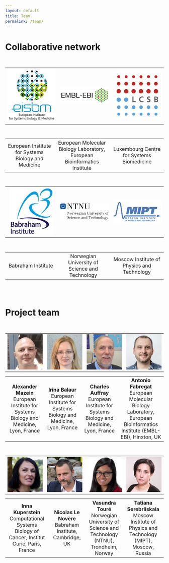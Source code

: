 ```yaml
---
layout: default
title: Team
permalink: /team/
---
```


# Collaborative network

<br />

<table>
    <tr>
      <td width="320" align="center" valign="middle"><img src="/images/logos/eisbm_logo.jpg" width="160"/></td>
      <td width="320" align="center" valign="middle"><img src="/images/logos/embl-ebi_logo.jpg" width="290"/></td>
      <td width="320" align="center" valign="middle"><img src="/images/logos/lcsb_logo.jpg" width="160"/></td>
    </tr>
</table>
<br />
<table>
    <tr>
      <td style="width: 320px;" align="center"><font size="3">European Institute for Systems Biology and Medicine</font></td>
      <td style="width: 320px;" align="center"><font size="3">European Molecular Biology Laboratory, European Bioinformatics Institute</font></td>
      <td style="width: 320px;" align="center"><font size="3">Luxembourg Centre for Systems Biomedicine</font></td>
    </tr>
</table>

<br />

<table>
    <tr>
      <td style="width: 320px;" align="center" valign="middle"><img src="/images/logos/babraham_logo.jpg" width="140"/></td>
      <td style="width: 320px;" align="center" valign="middle"><img src="/images/logos/ntnu_logo.jpg" width="240"/></td>
      <td style="width: 320px;" align="center" valign="middle"><img src="/images/logos/mipt_logo.jpg" width="240"/></td>
    </tr>
</table>
<br />
<table>
    <tr>
      <td style="width: 320px;" align="center"><font size="3">Babraham Institute</font></td>
      <td style="width: 320px;" align="center"><font size="3">Norwegian University of Science and Technology</font></td>
      <td style="width: 320px;" align="center"><font size="3">Moscow Institute of Physics and Technology</font></td>
    </tr>
</table>

<br />
<br />


# Project team


<br />

<table>
    <tr>
      <td style="width: 220px;" align="center"><img src="/images/team/AlexanderMazein.jpg" width="140"/></td>
      <td style="width: 220px;" align="center"><img src="/images/team/IrinaBalaur.jpg" width="140"/></td>
      <td style="width: 220px;" align="center"><img src="/images/team/CharlesAuffray.jpg" width="140"/></td>
      <td style="width: 220px;" align="center"><img src="/images/team/AntonioFabregat.jpg" width="140"/></td>
    </tr>
</table>
<table>
    <tr>
      <td style="width: 220px;" align="center"><font size="3"><strong>Alexander Mazein</strong><br />European Institute for Systems Biology and Medicine, Lyon, France</font></td>
      <td style="width: 220px;" align="center"><font size="3"><strong>Irina Balaur</strong><br />European Institute for Systems Biology and Medicine, Lyon, France</font></td>
      <td style="width: 220px;" align="center"><font size="3"><strong>Charles Auffray</strong><br />European Institute for Systems Biology and Medicine, Lyon, France</font></td>
      <td style="width: 220px;" align="center"><font size="3"><strong>Antonio Fabregat</strong><br />European Molecular Biology Laboratory, European Bioinformatics Institute (EMBL-EBI), Hinxton, UK</font></td>
    </tr>
</table>

<br />

<table>
    <tr>
      <td style="width: 220px;" align="center"><img src="/images/team/InnaKuperstein.jpg" width="140"/></td>
      <td style="width: 220px;" align="center"><img src="/images/team/NicolasLeNovere.jpg" width="140"/></td>
      <td style="width: 220px;" align="center"><img src="/images/team/VasundraToure.jpg" width="140"/></td>
      <td style="width: 220px;" align="center"><img src="/images/team/TatianaSerebriiskaia.jpg" width="140"/></td>
    </tr>
</table>
<table>
    <tr>
      <td style="width: 220px;" align="center"><font size="3"><strong>Inna Kuperstein</strong><br />Computational Systems Biology of Cancer, Institut Curie, Paris, France</font></td>
      <td style="width: 220px;" align="center"><font size="3"><strong>Nicolas Le Novère</strong><br />Babraham Institute, Cambridge, UK</font></td>
      <td style="width: 220px;" align="center"><font size="3"><strong>Vasundra Touré</strong><br />Norwegian University of Science and Technology (NTNU), Trondheim, Norway</font></td>
      <td style="width: 220px;" align="center"><font size="3"><strong>Tatiana Serebriiskaia</strong><br />Moscow Institute of Physics and Technology (MIPT), Moscow, Russia</font></td>
    </tr>
</table>




